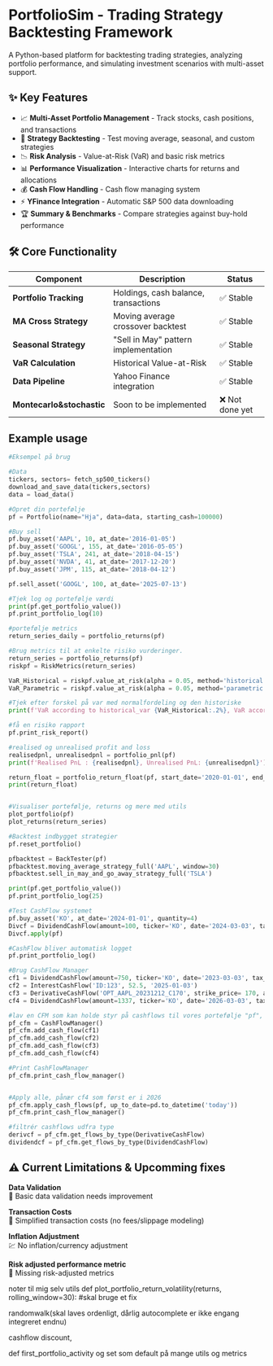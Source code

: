 # PortfolioSim - Trading Strategy Backtesting Framework
A Python-based platform for backtesting trading strategies, analyzing portfolio performance, and simulating investment scenarios with multi-asset support.

## ✨ Key Features

- 📈 **Multi-Asset Portfolio Management** - Track stocks, cash positions, and transactions  
- 🤖 **Strategy Backtesting** - Test moving average, seasonal, and custom strategies  
- 📉 **Risk Analysis** - Value-at-Risk (VaR) and basic risk metrics  
- 📊 **Performance Visualization** - Interactive charts for returns and allocations 
- 💰 **Cash Flow Handling** - Cash flow managing system 
- ⚡ **YFinance Integration** - Automatic S&P 500 data downloading  
- 🏆 **Summary & Benchmarks** - Compare strategies against buy-hold performance  

## 🛠 Core Functionality

| Component            | Description                              | Status       |
|----------------------|------------------------------------------|--------------|
| **Portfolio Tracking** | Holdings, cash balance, transactions   | ✅ Stable     |
| **MA Cross Strategy** | Moving average crossover backtest       | ✅ Stable     |
| **Seasonal Strategy** | "Sell in May" pattern implementation    | ✅ Stable     |
| **VaR Calculation**   | Historical Value-at-Risk                | ✅ Stable     |
| **Data Pipeline**     | Yahoo Finance integration               | ✅ Stable     |
| **Montecarlo&stochastic**     | Soon to be implemented   |  ❌ Not done yet   |


## Example usage
 ```python
#Eksempel på brug

#Data
tickers, sectors= fetch_sp500_tickers()
download_and_save_data(tickers,sectors)
data = load_data()

#Opret din portefølje
pf = Portfolio(name="Hja", data=data, starting_cash=100000)

#Buy sell
pf.buy_asset('AAPL', 10, at_date='2016-01-05')
pf.buy_asset('GOOGL', 155, at_date='2016-05-05')
pf.buy_asset('TSLA', 241, at_date='2018-04-15')
pf.buy_asset('NVDA', 41, at_date='2017-12-20')
pf.buy_asset('JPM', 115, at_date='2018-04-12')

pf.sell_asset('GOOGL', 100, at_date='2025-07-13') 

#Tjek log og portefølje værdi
print(pf.get_portfolio_value())
pf.print_portfolio_log(10)

#portefølje metrics
return_series_daily = portfolio_returns(pf)

#Brug metrics til at enkelte risiko vurderinger.
return_series = portfolio_returns(pf)
riskpf = RiskMetrics(return_series)

VaR_Historical = riskpf.value_at_risk(alpha = 0.05, method='historical')
VaR_Parametric = riskpf.value_at_risk(alpha = 0.05, method='parametric')

#Tjek efter forskel på var med normalfordeling og den historiske
print(f'VaR according to historical_var {VaR_Historical:.2%}, VaR according to parametric approach {VaR_Parametric:.2%}')

#få en risiko rapport 
pf.print_risk_report()

#realised og unrealised profit and loss
realisedpnl, unrealisedpnl = portfolio_pnl(pf)
print(f'Realised PnL : {realisedpnl}, Unrealised PnL: {unrealisedpnl}')

return_float = portfolio_return_float(pf, start_date='2020-01-01', end_date='2025-01-01')
print(return_float)


#Visualiser portefølje, returns og mere med utils
plot_portfolio(pf)
plot_returns(return_series)

#Backtest indbygget strategier
pf.reset_portfolio()

pfbacktest = BackTester(pf)
pfbacktest.moving_average_strategy_full('AAPL', window=30)
pfbacktest.sell_in_may_and_go_away_strategy_full('TSLA')

print(pf.get_portfolio_value())
pf.print_portfolio_log(25)

#Test CashFlow systemet
pf.buy_asset('KO', at_date='2024-01-01', quantity=4)
Divcf = DividendCashFlow(amount=100, ticker='KO', date='2024-03-03', tax_rate=0.27)
Divcf.apply(pf)

#CashFlow bliver automatisk logget
pf.print_portfolio_log()

#Brug CashFlow Manager
cf1 = DividendCashFlow(amount=750, ticker='KO', date='2023-03-03', tax_rate=0.27)
cf2 = InterestCashFlow('ID:123', 52.5, '2025-01-03')
cf3 = DerivativeCashFlow('OPT_AAPL_20231212_C170', strike_price= 170, amount=5734, date='2023-12-12')
cf4 = DividendCashFlow(amount=1337, ticker='KO', date='2026-03-03', tax_rate=0.27)

#lav en CFM som kan holde styr på cashflows til vores portefølje "pf", eller hvilken som helst anden.
pf_cfm = CashFlowManager()
pf_cfm.add_cash_flow(cf1)
pf_cfm.add_cash_flow(cf2)
pf_cfm.add_cash_flow(cf3)
pf_cfm.add_cash_flow(cf4)

#Print CashFlowManager
pf_cfm.print_cash_flow_manager()


#Apply alle, pånær cf4 som først er i 2026
pf_cfm.apply_cash_flows(pf, up_to_date=pd.to_datetime('today'))
pf_cfm.print_cash_flow_manager()

#filtrér cashflows udfra type
derivcf = pf_cfm.get_flows_by_type(DerivativeCashFlow)
dividendcf = pf_cfm.get_flows_by_type(DividendCashFlow)
``` 

## ⚠️ Current Limitations & Upcomming fixes
**Data Validation**         
🧩 Basic data validation needs improvement

**Transaction Costs**          
💸 Simplified transaction costs (no fees/slippage modeling)

**Inflation Adjustment**   
💹 No inflation/currency adjustment

**Risk adjusted performance metric**           
📐 Missing risk-adjusted metrics







noter til mig selv
utils
def plot_portfolio_return_volatility(returns, rolling_window=30):
    #skal bruge et fix

randomwalk(skal laves ordenligt, dårlig autocomplete er ikke engang integreret endnu)

cashflow discount, 

def first_portfolio_activity og set som default på mange utils og metrics

